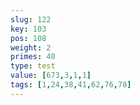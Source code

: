 ```yaml
---
slug: 122
key: 103
pos: 108
weight: 2
primes: 40
type: test
value: [673,3,1,1]
tags: [1,24,38,41,62,76,78]
---
```


